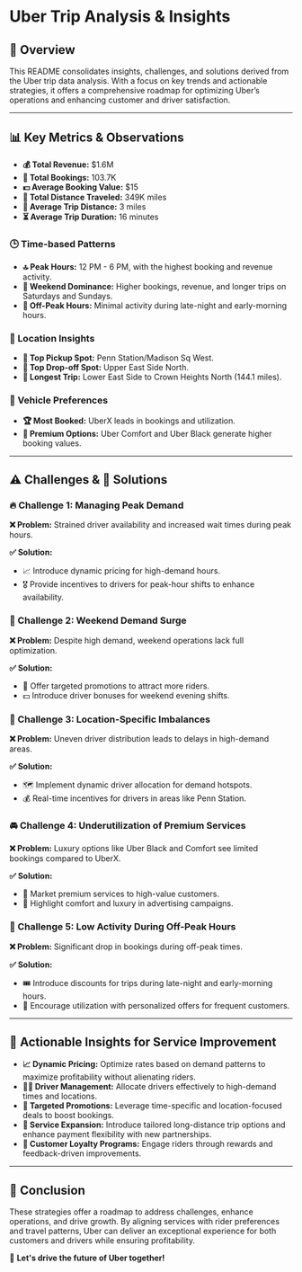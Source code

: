 # Uber Trip Analysis & Insights

## 🚀 Overview
This README consolidates insights, challenges, and solutions derived from the Uber trip data analysis. With a focus on key trends and actionable strategies, it offers a comprehensive roadmap for optimizing Uber’s operations and enhancing customer and driver satisfaction.

---

## 📊 Key Metrics & Observations
- **💰 Total Revenue:** $1.6M
- **📅 Total Bookings:** 103.7K
- **💵 Average Booking Value:** $15
- **🚗 Total Distance Traveled:** 349K miles
- **📏 Average Trip Distance:** 3 miles
- **⏳ Average Trip Duration:** 16 minutes

### 🕒 Time-based Patterns
- **🔝 Peak Hours:** 12 PM - 6 PM, with the highest booking and revenue activity.
- **📆 Weekend Dominance:** Higher bookings, revenue, and longer trips on Saturdays and Sundays.
- **🌙 Off-Peak Hours:** Minimal activity during late-night and early-morning hours.

### 📍 Location Insights
- **🚕 Top Pickup Spot:** Penn Station/Madison Sq West.
- **📍 Top Drop-off Spot:** Upper East Side North.
- **🚗 Longest Trip:** Lower East Side to Crown Heights North (144.1 miles).

### 🚙 Vehicle Preferences
- **🏆 Most Booked:** UberX leads in bookings and utilization.
- **💎 Premium Options:** Uber Comfort and Uber Black generate higher booking values.

---

## ⚠️ Challenges & 🔑 Solutions

### 🔥 Challenge 1: Managing Peak Demand
**❌ Problem:** Strained driver availability and increased wait times during peak hours.

**✅ Solution:**
- 📈 Introduce dynamic pricing for high-demand hours.
- 🎖️ Provide incentives to drivers for peak-hour shifts to enhance availability.

### 📆 Challenge 2: Weekend Demand Surge
**❌ Problem:** Despite high demand, weekend operations lack full optimization.

**✅ Solution:**
- 🎯 Offer targeted promotions to attract more riders.
- 💵 Introduce driver bonuses for weekend evening shifts.

### 📍 Challenge 3: Location-Specific Imbalances
**❌ Problem:** Uneven driver distribution leads to delays in high-demand areas.

**✅ Solution:**
- 🗺️ Implement dynamic driver allocation for demand hotspots.
- 💰 Real-time incentives for drivers in areas like Penn Station.

### 🚘 Challenge 4: Underutilization of Premium Services
**❌ Problem:** Luxury options like Uber Black and Comfort see limited bookings compared to UberX.

**✅ Solution:**
- 🎯 Market premium services to high-value customers.
- 🌟 Highlight comfort and luxury in advertising campaigns.

### 🌙 Challenge 5: Low Activity During Off-Peak Hours
**❌ Problem:** Significant drop in bookings during off-peak times.

**✅ Solution:**
- 🎟️ Introduce discounts for trips during late-night and early-morning hours.
- 🔁 Encourage utilization with personalized offers for frequent customers.

---

## 🚀 Actionable Insights for Service Improvement
- **📈 Dynamic Pricing:** Optimize rates based on demand patterns to maximize profitability without alienating riders.
- **👨‍✈️ Driver Management:** Allocate drivers effectively to high-demand times and locations.
- **🎯 Targeted Promotions:** Leverage time-specific and location-focused deals to boost bookings.
- **📌 Service Expansion:** Introduce tailored long-distance trip options and enhance payment flexibility with new partnerships.
- **🎁 Customer Loyalty Programs:** Engage riders through rewards and feedback-driven improvements.

---

## 🎯 Conclusion
These strategies offer a roadmap to address challenges, enhance operations, and drive growth. By aligning services with rider preferences and travel patterns, Uber can deliver an exceptional experience for both customers and drivers while ensuring profitability.

🚀 **Let's drive the future of Uber together!**
